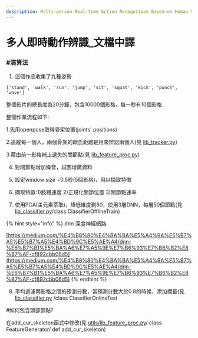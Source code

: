 ```yaml
---
description: Multi-person Real-time Action Recognition Based-on Human Skeleton
---
```


# 多人即時動作辨識\_文檔中譯

### \#演算法

1. 這個作品收集了九種姿勢

`['stand', 'walk', 'run', 'jump', 'sit', 'squat', 'kick', 'punch', 'wave']`

整個影片的總長度為20分鐘，包含10000個影格，每一秒有10個影格

整個作業流程如下:

1.先用openpose取得骨架位置\(joints' positions\)

2.追蹤每一個人，兩個骨架的歐氏距離是用來辨認兩個人\(見 [lib\_tracker.py](https://github.com/felixchenfy/Realtime-Action-Recognition/blob/master/utils/lib_tracker.py)\)

3.藉由前一影格補上遺失的關節點\(見 [lib\_feature\_proc.py](https://github.com/felixchenfy/Realtime-Action-Recognition/blob/master/utils/lib_feature_proc.py)\)

4. 對關節點增加噪音，試圖增廣資料

5. 設定window size =0.5秒\(5個影格\)，用以擷取特徵

6. 擷取特徵:1\)肢體速度 2\)正規化關節位置 3\)關節點速率

7. 使用PCA\(主元素萃取\)，降低維度到80，使用3層DNN，每層50個節點\(見  [lib\_classifier.py](https://github.com/felixchenfy/Realtime-Action-Recognition/blob/master/utils/lib_classifier.py)/class ClassifierOfflineTrain\)

{% hint style="info" %}
dnn 深度神經網路

[https://medium.com/%E4%B8%80%E4%BA%BA%E5%A4%9A%E5%B7%A5%E5%B7%A5%E4%BD%9C%E5%AE%A4/dnn-%E6%B7%B1%E5%BA%A6%E7%A5%9E%E7%B6%93%E7%B6%B2%E8%B7%AF-cf892cbb06d5](https://medium.com/%E4%B8%80%E4%BA%BA%E5%A4%9A%E5%B7%A5%E5%B7%A5%E4%BD%9C%E5%AE%A4/dnn-%E6%B7%B1%E5%BA%A6%E7%A5%9E%E7%B6%93%E7%B6%B2%E8%B7%AF-cf892cbb06d5)
{% endhint %}

8. 平均過濾兩影格之間的預測分數，當預測分數大於0.8的時候，添加標籤\(見  [lib\_classifier.py](https://github.com/felixchenfy/Realtime-Action-Recognition/blob/master/utils/lib_classifier.py) /class ClassifierOnlineTest

\#如何包含頭部節點?

在add\_cur\_skeleton函式中修改\(見  [utils/lib\_feature\_proc.py](https://github.com/felixchenfy/Realtime-Action-Recognition/blob/master/utils/lib_feature_proc.py)/ class FeatureGenerator/ def add\_cur\_skeleton\)







